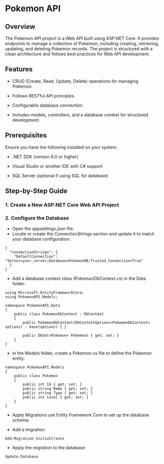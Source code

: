 # Pokemon API

## Overview

The Pokemon API project is a Web API built using ASP.NET Core. It provides endpoints to manage a collection of Pokemon, including creating, retrieving, updating, and deleting Pokemon records. The project is structured with a clean architecture and follows best practices for Web API development.

## Features

- CRUD (Create, Read, Update, Delete) operations for managing Pokemon.

- Follows RESTful API principles.

- Configurable database connection.

- Includes models, controllers, and a database context for structured development.

## Prerequisites

Ensure you have the following installed on your system:

- .NET SDK (version 6.0 or higher)

- Visual Studio or another IDE with C# support

- SQL Server (optional if using SQL for database)

## Step-by-Step Guide

### 1. Create a New ASP.NET Core Web API Project

### 2. Configure the Database
- Open the appsettings.json file.
- Locate or create the ConnectionStrings section and update it to match your database configuration:
```
{
  "ConnectionStrings": {
    "DefaultConnection": "Server=your_server;Database=PokemonDB;Trusted_Connection=True"
  }
}
```

- Add a database context class (PokemonDbContext.cs) in the Data folder:
```
using Microsoft.EntityFrameworkCore;
using PokemonAPI.Models;

namespace PokemonAPI.Data
{
    public class PokemonDbContext : DbContext
    {
        public PokemonDbContext(DbContextOptions<PokemonDbContext> options) : base(options) { }

        public DbSet<Pokemon> Pokemons { get; set; }
    }
}
```
- In the Models folder, create a Pokemon.cs file to define the Pokemon entity:
```
namespace PokemonAPI.Models
{
    public class Pokemon
    {
        public int Id { get; set; }
        public string Name { get; set; }
        public string Type { get; set; }
        public int Level { get; set; }
    }
}
```

- Apply Migrations
use Entity Framework Core to set up the database schema:

- Add a migration:
```
Add-Migration InitialCreate
```

- Apply the migration to the database:
```
Update-Database
```

